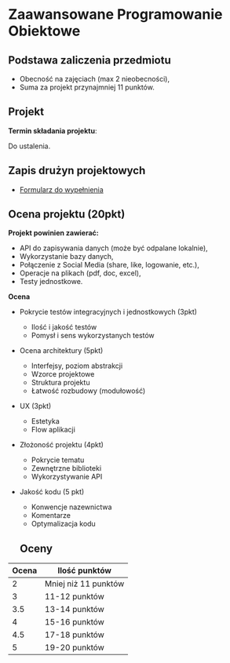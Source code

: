 # Zaawansowane Programowanie Obiektowe

## Podstawa zaliczenia przedmiotu

- Obecność na zajęciach (max 2 nieobecności),
- Suma za projekt przynajmniej 11 punktów.

## Projekt

**Termin składania projektu**:

Do ustalenia.

## Zapis drużyn projektowych

- [Formularz do wypełnienia](https://goo.gl/forms/btbhsIH9ivdBqBZA3)

## Ocena projektu (20pkt)

**Projekt powinien zawierać:**

- API do zapisywania danych (może być odpalane lokalnie),
- Wykorzystanie bazy danych,
- Połączenie z Social Media (share, like, logowanie, etc.),
- Operacje na plikach (pdf, doc, excel),
- Testy jednostkowe.

**Ocena**

- Pokrycie testów integracyjnych i jednostkowych (3pkt)
  - Ilość i jakość testów
  - Pomysł i sens wykorzystanych testów
- Ocena architektury (5pkt)
  - Interfejsy, poziom abstrakcji
  - Wzorce projektowe
  - Struktura projektu
  - Łatwość rozbudowy (modułowość)
- UX (3pkt)
  - Estetyka
  - Flow aplikacji
- Złożoność projektu (4pkt)
  - Pokrycie tematu
  - Zewnętrzne biblioteki
  - Wykorzystywanie API
- Jakość kodu (5 pkt)
  - Konwencje nazewnictwa
  - Komentarze
  - Optymalizacja kodu
  
  ## Oceny

| Ocena | Ilość punktów |
| --- | --- |
| 2 | Mniej niż 11 punktów |
| 3 | 11-12 punktów |
| 3.5 | 13-14 punktów |
| 4 | 15-16 punktów |
| 4.5 | 17-18 punktów |
| 5 | 19-20 punktów |
